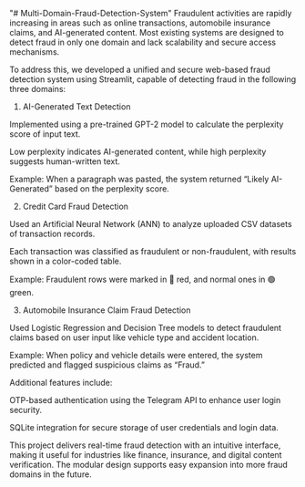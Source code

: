 "# Multi-Domain-Fraud-Detection-System" 
Fraudulent activities are rapidly increasing in areas such as online transactions, automobile insurance claims, and AI-generated content. Most existing systems are designed to detect fraud in only one domain and lack scalability and secure access mechanisms.

To address this, we developed a unified and secure web-based fraud detection system using Streamlit, capable of detecting fraud in the following three domains:

1. AI-Generated Text Detection

Implemented using a pre-trained GPT-2 model to calculate the perplexity score of input text.

Low perplexity indicates AI-generated content, while high perplexity suggests human-written text.

Example: When a paragraph was pasted, the system returned “Likely AI-Generated” based on the perplexity score.

2. Credit Card Fraud Detection

Used an Artificial Neural Network (ANN) to analyze uploaded CSV datasets of transaction records.

Each transaction was classified as fraudulent or non-fraudulent, with results shown in a color-coded table.

Example: Fraudulent rows were marked in 🔴 red, and normal ones in 🟢 green.

3. Automobile Insurance Claim Fraud Detection

Used Logistic Regression and Decision Tree models to detect fraudulent claims based on user input like vehicle type and accident location.

Example: When policy and vehicle details were entered, the system predicted and flagged suspicious claims as “Fraud.”

Additional features include:

OTP-based authentication using the Telegram API to enhance user login security.

SQLite integration for secure storage of user credentials and login data.

This project delivers real-time fraud detection with an intuitive interface, making it useful for industries like finance, insurance, and digital content verification. The modular design supports easy expansion into more fraud domains in the future.
